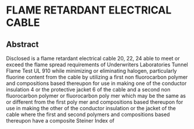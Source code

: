 # FLAME RETARDANT ELECTRICAL CABLE

## Abstract
Disclosed is a flame retardant electrical cable 20, 22, 24 able to meet or exceed the flame spread requirements of Underwriters Laboratories Tunnel Flame Test UL 910 while minimizing or eliminating halogen, particularly fluorine content from the cable by utilizing a first non fluorocarbon polymer and compositions based thereupon for use in making one of the conductor insulation 4 or the protective jacket 6 of the cable and a second non fluorocarbon polymer or fluorocarbon poly mer which may be the same as or different from the first poly mer and compositions based thereupon for use in making the other of the conductor insulation or the jacket of the cable where the first and second polymers and compositions based thereupon have a composite Steiner Index of